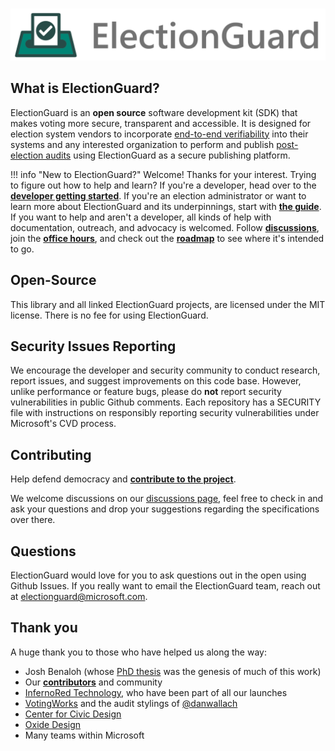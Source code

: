 #

![Microsoft Defending Democracy Program: ElectionGuard](images/electionguard-banner.svg)

## What is ElectionGuard?

ElectionGuard is an **open source** software development kit (SDK) that makes voting more secure, transparent and accessible. It is designed for election system vendors to incorporate [end-to-end verifiability](Glossary/#end-to-end-verifiable-elections) into their systems and any interested organization to perform and publish [post-election audits](Glossary/#post-election-audit) using ElectionGuard as a secure publishing platform.

!!! info "New to ElectionGuard?"
    Welcome! Thanks for your interest. Trying to figure out how to help and learn? If you're a developer, head over to the [**developer getting started**](develop/Getting_Started.md). If you're an election administrator or want to learn more about ElectionGuard and its underpinnings, start with [**the guide**](getting_started/index.md). If you want to help and aren't a developer, all kinds of help with documentation, outreach, and advocacy is welcomed. Follow [**discussions**](https://github.com/microsoft/electionguard/discussions), join the [**office hours**](https://github.com/microsoft/electionguard/discussions/61), and check out the [**roadmap**](overview/Roadmap.md) to see where it's intended to go.


## Open-Source

This library and all linked ElectionGuard projects, are licensed under the MIT license. There is no fee for using ElectionGuard.

## Security Issues Reporting

We encourage the developer and security community to conduct research, report issues, and suggest improvements on this code base. However, unlike performance or feature bugs, please do **not** report security vulnerabilities in public Github comments. Each repository has a SECURITY file with instructions on responsibly reporting security vulnerabilities under Microsoft's CVD process.

## Contributing

Help defend democracy and **[contribute to the project](contribute/index.md)**.

We welcome discussions on our [discussions page](https://github.com/microsoft/electionguard/discussions), feel free to check in and ask your questions and drop your suggestions regarding the specifications over there.

## Questions

ElectionGuard would love for you to ask questions out in the open using Github Issues. If you really want to email the ElectionGuard team, reach out at [electionguard@microsoft.com](mailto:electionguard@microsoft.com).

## Thank you

A huge thank you to those who have helped us along the way:

- Josh Benaloh (whose [PhD thesis](https://www.microsoft.com/en-us/research/publication/verifiable-secret-ballot-elections/) was the genesis of much of this work)
- Our [**contributors**](community/index.md) and community
- [InfernoRed Technology](https://infernored.com/), who have been part of all our launches
- [VotingWorks](https://voting.works/) and the audit stylings of [@danwallach](https://github.com/danwallach)
- [Center for Civic Design](https://civicdesign.org/)
- [Oxide Design](https://oxidedesign.com/)
- Many teams within Microsoft
